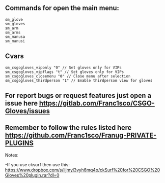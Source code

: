 ## Commands for open the main menu:
```
sm_glove
sm_gloves
sm_arm
sm_arms
sm_manusa
sm_manusi
```

## Cvars
```
sm_csgogloves_viponly "0" // Set gloves only for VIPs
sm_csgogloves_vipflags "t" // Set gloves only for VIPs
sm_csgogloves_closemenu "0" // Close menu after selection
sm_csgogloves_thirdperson "1" // Enable thirdperson view for gloves
```

## For report bugs or request features just open a issue here https://gitlab.com/Franc1sco/CSGO-Gloves/issues

## Remember to follow the rules listed here https://github.com/Franc1sco/Franug-PRIVATE-PLUGINS


Notes: 

-If you use cksurf then use this: https://www.dropbox.com/s/iijmyl3vyh6mq4o/ckSurf%20for%20CSGO%20Gloves%20plugin.rar?dl=0